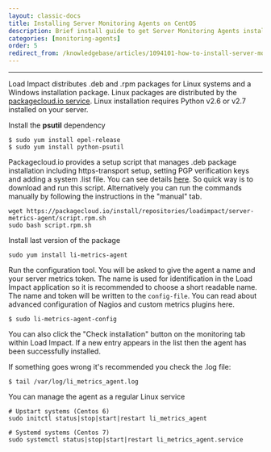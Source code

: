 ```yaml
---
layout: classic-docs
title: Installing Server Monitoring Agents on CentOS
description: Brief install guide to get Server Monitoring Agents installed on a server running CentOS
categories: [monitoring-agents]
order: 5
redirect_from: /knowledgebase/articles/1094101-how-to-install-server-monitoring-agents-centos
---
```


***

Load Impact distributes .deb and .rpm packages for Linux systems and a Windows installation package. Linux packages are distributed by the [packagecloud.io service](https://packagecloud.io/loadimpact/server-metrics-agent). Linux installation requires Python v2.6 or v2.7 installed on your server.

Install the **psutil** dependency
```
$ sudo yum install epel-release
$ sudo yum install python-psutil
```
Packagecloud.io provides a setup script that manages .deb package installation including https-transport setup, setting PGP verification keys and adding a system .list file. You can see details [here](https://packagecloud.io/loadimpact/server-metrics-agent/install). So quick way is to download and run this script. Alternatively you can run the commands manually by following the instructions in the "manual" tab.
```
wget https://packagecloud.io/install/repositories/loadimpact/server-metrics-agent/script.rpm.sh
sudo bash script.rpm.sh
```
Install last version of the package
```
sudo yum install li-metrics-agent
```
Run the configuration tool. You will be asked to give the agent a name and your server metrics token. The name is used for identification in the Load Impact application so it is recommended to choose a short readable name. The name and token will be written to the `config-file`. You can read about advanced configuration of Nagios and custom metrics plugins here.
```
$ sudo li-metrics-agent-config
```
You can also click the "Check installation" button on the monitoring tab within Load Impact. If a new entry appears in the list then the agent has been successfully installed.



If something goes wrong it's recommended you check the .log file:
```
$ tail /var/log/li_metrics_agent.log
```
You can manage the agent as a regular Linux service
```
# Upstart systems (Centos 6)
sudo initctl status|stop|start|restart li_metrics_agent

# Systemd systems (Centos 7)
sudo systemctl status|stop|start|restart li_metrics_agent.service
```
